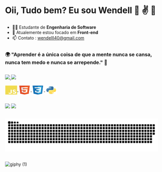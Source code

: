 # Oii, Tudo bem? Eu sou Wendell  🧙‍ ✌ 👋

 - 👨‍🎓 Estudante de **Engenharia de Software**
- 🌱 Atualemente estou focado em **Front-end** 
- 📫 Contato : wendelll40@gmail.com 
##

### 🌍 **"Aprender é a única coisa de que a mente nunca se cansa, nunca tem medo e nunca se arrepende."** 🧠



##

<div>
  <a href="https://github.com/wendelllds">
  <img height="180em" src="https://github-readme-stats.vercel.app/api?username=wendelllds&show_icons=true&theme=vue-dark&include_all_commits=true&count_private=true"/>
  <img height="100em" src="https://github-readme-stats.vercel.app/api/top-langs/?username=wendelllds&layout=compact&langs_count=7&theme=vue-dark"/>
</div>
  
 

  <div style="display: inline_block"><br>
    <link rel="stylesheet" href="https://cdn.jsdelivr.net/gh/devicons/devicon@v2.13.0/devicon.min.css">

  <img align="center" alt="wendell-Js" height="30" width="40" src="https://raw.githubusercontent.com/devicons/devicon/master/icons/javascript/javascript-plain.svg">
  <img align="center" alt="wendell-HTML" height="30" width="40" src="https://raw.githubusercontent.com/devicons/devicon/master/icons/html5/html5-original.svg">
  <img align="center" alt="wndell-CSS" height="30" width="40" src="https://raw.githubusercontent.com/devicons/devicon/master/icons/css3/css3-original.svg">
  <img align="center" alt="Rafa-Python" height="30" width="40" src="https://raw.githubusercontent.com/devicons/devicon/master/icons/python/python-original.svg">
  
    
</div>
  
  
 ##
  
  <div>   
  <a href="https://instagram.com/wendelllucasds" target="_blank"><img src="https://img.shields.io/badge/-Instagram-%23E4405F?style=for-the-badge&logo=instagram&logoColor=white" target="_blank"></a>   	         
  <a href="https://www.linkedin.com/in/wendell-lucas-domingos-dos-santos-39711211b/" target="_blank"><img src="https://img.shields.io/badge/-LinkedIn-%230077B5?style=for-the-badge&logo=linkedin&logoColor=white" target="_blank"></a> 
  </div>
  
##
      
![Snake animation](https://github.com/Wendelllds/Wendelllds/blob/output/github-contribution-grid-snake.svg)
  
##
  
![giphy (1)](https://user-images.githubusercontent.com/37053332/131744971-530aec72-e80a-42b2-aa56-20a36ae684c3.gif)
  

